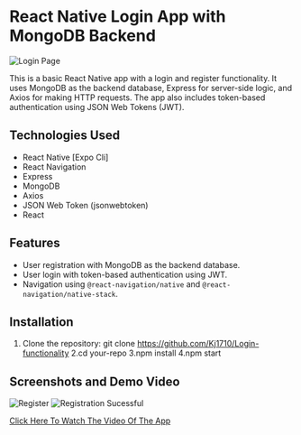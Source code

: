 # React Native Login App with MongoDB Backend

![Login Page](https://github.com/Kj1710/Login-functionality/assets/112983519/216b25c8-552b-4aaa-b25a-500eaf7110fd)


This is a basic React Native app with a login and register functionality. It uses MongoDB as the backend database, Express for server-side logic, and Axios for making HTTP requests. The app also includes token-based authentication using JSON Web Tokens (JWT).

## Technologies Used

- React Native [Expo Cli]
- React Navigation
- Express
- MongoDB
- Axios
- JSON Web Token (jsonwebtoken)
- React

## Features

- User registration with MongoDB as the backend database.
- User login with token-based authentication using JWT.
- Navigation using `@react-navigation/native` and `@react-navigation/native-stack`.


## Installation

1. Clone the repository:
git clone https://github.com/Kj1710/Login-functionality
2.cd your-repo
3.npm install
4.npm start

## Screenshots and Demo Video
![Register](https://github.com/Kj1710/Login-functionality/assets/112983519/87e9d509-d45c-4267-a196-44fad528c92d)
![Registration Sucessful](https://github.com/Kj1710/Login-functionality/assets/112983519/a0072a0f-c7dd-44b8-8451-daad1d3df0b6)


[Click Here To Watch The Video Of The App](https://www.youtube.com/shorts/oSaVoIFIvVg)







